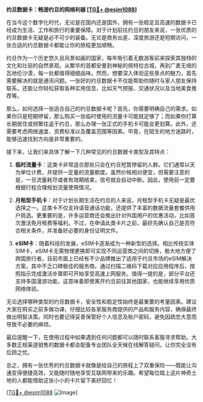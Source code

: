 **约旦数据卡：畅游约旦的网络利器 [[TG💪+ @esim1088](https://t.me/s/esim1088)]**

在当今这个数字化时代，无论是在国内还是国外，拥有一张稳定且高速的数据卡已经成为生活、工作和旅行的重要保障。对于计划前往约旦的朋友来说，一张优质的约旦数据卡无疑是必不可少的装备。无论是商务出差、深度旅游还是短期访问，一张合适的约旦数据卡都能让你的旅程更加顺畅。

约旦作为一个历史悠久且风景如画的国家，每年吸引着无数游客前来探索其独特的文化和壮丽的自然景观。从繁华的首都安曼到神秘的佩特拉古城，再到广袤无垠的瓦地伦沙漠，每一处都值得细细品味。然而，想要深入体验这些景点的魅力，首先需要解决的就是通讯问题。一张好的约旦数据卡不仅能帮助你随时与家人朋友保持联系，还能让你轻松获取各种实用信息，比如天气预报、交通状况以及当地美食推荐等。

那么，如何选择一张适合自己的约旦数据卡呢？首先，你需要明确自己的需求。如果你只是短期停留，那么购买一张临时使用的流量卡可能就足够了；而如果你打算长期居住或频繁往返于约旦，那么办理一张正式的手机卡可能会更划算。此外，还需要考虑网络速度、资费标准以及覆盖范围等因素。毕竟，在陌生的地方迷路时，能够迅速找到方向是非常重要的。

接下来，让我们来具体了解一下几种常见的约旦数据卡类型及其特点：

1. **临时流量卡**：这类卡非常适合那些只会在约旦短暂停留的人群。它们通常以天为单位计费，并提供一定量的流量额度。虽然价格相对便宜，但需要注意的是，一旦流量耗尽或者有效期结束，信号就会自动中断。因此，使用前一定要根据行程合理规划流量使用情况。

2. **月租型手机卡**：对于计划长期生活在约旦的人来说，月租型手机卡无疑是最优选择之一。这类卡不仅支持语音通话功能，还提供了丰富的数据流量套餐供用户挑选。更重要的是，许多运营商还会推出针对外国用户的优惠活动，比如首次激活免月租费等福利。不过，在申请此类卡片之前，最好先确认自己是否符合相关条件，并准备好必要的身份证明文件。

3. **eSIM卡**：随着科技的发展，eSIM卡逐渐成为一种新型的选择。相比传统实体SIM卡，eSIM卡无需物理更换即可实现不同运营商之间的切换，极大地方便了跨国旅行者。目前市面上已经有不少品牌推出了适用于约旦市场的eSIM解决方案，其中不乏口碑极佳的服务商。通过扫描二维码下载对应应用程序后，按照指示完成激活步骤即可开始享受高速上网服务。值得一提的是，部分平台还支持多国漫游功能，这意味着即使离开约旦前往其他国家，也能继续享用优质网络体验。

无论选择哪种类型的约旦数据卡，安全性和稳定性始终是最重要的考量因素。建议大家在购买之前多做功课，仔细比较各家服务商提供的产品和服务内容，确保最终做出明智决策。同时也要记得妥善保管好个人信息及账户密码，避免因疏忽大意而导致不必要的麻烦。

最后提醒一下，在使用过程中如果遇到任何问题都可以随时联系客服寻求帮助。大多数正规渠道销售的数据卡都会配备专业团队全天候在线解答疑问，让你完全没有后顾之忧。

总之，拥有一张优秀的约旦数据卡就像是给自己的旅程上了双重保险——既能让沟通变得便捷高效，又能随时随地享受互联网带来的乐趣。希望每位踏上这片神奇土地的人都能借助这张小小的卡片留下美好回忆！

[[TG💪+ @esim1088](https://t.me/s/esim1088) ![Image](https://i.postimg.cc/4NQfJmqS/Snipaste-2025-05-13-00-14-12.png)]